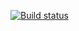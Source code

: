 [![Build status](https://ci.appveyor.com/api/projects/status/cxgra907r3a8ne4n?svg=true)](https://ci.appveyor.com/project/k-emiko/aqa2-4-ex2)
